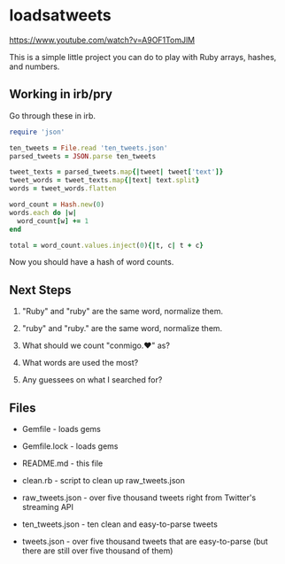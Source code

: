 loadsatweets
============

https://www.youtube.com/watch?v=A9OF1TomJlM

This is a simple little project you can do to play with Ruby arrays,
hashes, and numbers.

Working in irb/pry
------------------

Go through these in irb.

```ruby
require 'json'

ten_tweets = File.read 'ten_tweets.json'
parsed_tweets = JSON.parse ten_tweets

tweet_texts = parsed_tweets.map{|tweet| tweet['text']}
tweet_words = tweet_texts.map{|text| text.split}
words = tweet_words.flatten

word_count = Hash.new(0)
words.each do |w|
  word_count[w] += 1
end

total = word_count.values.inject(0){|t, c| t + c}
```

Now you should have a hash of word counts.

Next Steps
----------

1. "Ruby" and "ruby" are the same word, normalize them.

2. "ruby" and "ruby." are the same word, normalize them.

3. What should we count "conmigo.♥" as?

4. What words are used the most?

5. Any guessees on what I searched for?

Files
-----

* Gemfile - loads gems

* Gemfile.lock - loads gems

* README.md - this file

* clean.rb - script to clean up raw_tweets.json

* raw_tweets.json - over five thousand tweets right from Twitter's streaming API

* ten_tweets.json - ten clean and easy-to-parse tweets

* tweets.json - over five thousand tweets that are easy-to-parse
  (but there are still over five thousand of them)
